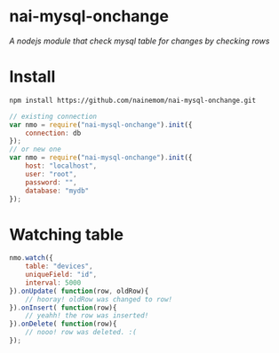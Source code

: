 # nai-mysql-onchange
_A nodejs module that check mysql table for changes by checking rows_

# Install
```bash
npm install https://github.com/nainemom/nai-mysql-onchange.git
```
```js
// existing connection
var nmo	= require("nai-mysql-onchange").init({
	connection: db
});
// or new one
var nmo	= require("nai-mysql-onchange").init({
	host: "localhost",
	user: "root",
	password: "",
	database: "mydb"
});
```
# Watching table
```js
nmo.watch({
	table: "devices",
	uniqueField: "id",
	interval: 5000
}).onUpdate( function(row, oldRow){
	// hooray! oldRow was changed to row!
}).onInsert( function(row){
	// yeahh! the row was inserted!
}).onDelete( function(row){
	// nooo! row was deleted. :(
});
```
